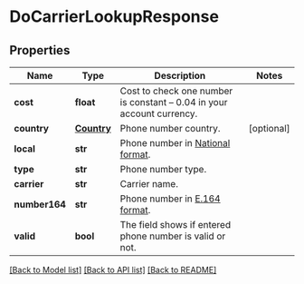# DoCarrierLookupResponse

## Properties
Name | Type | Description | Notes
------------ | ------------- | ------------- | -------------
**cost** | **float** | Cost to check one number is constant – 0.04 in your account currency. | 
**country** | [**Country**](Country.md) | Phone number country. | [optional] 
**local** | **str** | Phone number in [National format](https://en.wikipedia.org/wiki/National_conventions_for_writing_telephone_numbers). | 
**type** | **str** | Phone number type. | 
**carrier** | **str** | Carrier name. | 
**number164** | **str** | Phone number in [E.164 format](https://en.wikipedia.org/wiki/E.164). | 
**valid** | **bool** | The field shows if entered phone number is valid or not. | 

[[Back to Model list]](../README.md#documentation-for-models) [[Back to API list]](../README.md#documentation-for-api-endpoints) [[Back to README]](../README.md)


